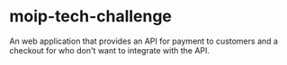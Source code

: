 # moip-tech-challenge
An web application that provides an API for payment to customers and a checkout for who don't want to integrate with the API.

